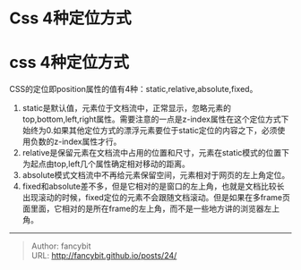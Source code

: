 # Css 4种定位方式

<div class="header"><h1 class="single-title animate__animated animate__pulse animate__faster">css 4种定位方式</h1></div>

<div class="content" id="content"><p>CSS的定位即position属性的值有4种：static,relative,absolute,fixed。</p><ol><li>static是默认值，元素位于文档流中，正常显示，忽略元素的top,bottom,left,right属性。需要注意的一点是z-index属性在这个定位方式下始终为0.如果其他定位方式的漂浮元素要位于static定位的内容之下，必须使用负数的z-index属性才行。</li><li>relative是保留元素在文档流中占用的位置和尺寸，元素在static模式的位置下为起点由top,left几个属性确定相对移动的距离。</li><li>absolute模式文档流中不再给元素保留空间，元素相对于网页的左上角定位。</li><li>fixed和absolute差不多，但是它相对的是窗口的左上角，也就是文档比较长出现滚动的时候，fixed定位的元素不会跟随文档滚动。但是如果在多frame页面里面，它相对的是所在frame的左上角，而不是一些地方讲的浏览器左上角。</li></ol><!-- raw HTML omitted --></div>



---

> Author: fancybit  
> URL: http://fancybit.github.io/posts/24/  

